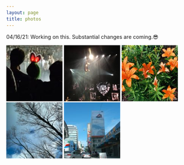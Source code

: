 ```yaml
---
layout: page
title: photos
---
```

04/16/21: Working on this. Substantial changes are coming.😎

<div id="thumbs">
<a href="/photos/arcadefire.jpg" class="glightbox" data-title="remembering the Arcade Fire experience" ><img src="thumbs/arcadefire.jpg" alt=""/></a>
<a href="/photos/pink.jpg" class="glightbox" data-title="Pink"><img src="thumbs/pink.jpg" alt=""/></a>
<a href="/photos/junebuds.jpg" class="glightbox" data-title="junebuds"><img src="thumbs/junebuds.jpg" alt=""/></a>
<a href="/photos/almost-here.jpg" class="glightbox" data-title="almost here"><img src="thumbs/almost-here.jpg" alt=""/></a>
<a href="/photos/miami06.jpg" class="glightbox" data-title="Miami ‘06"><img src="thumbs/miami06.jpg" alt=""/></a>
</div>

<script type="text/javascript">
  const lightbox = GLightbox({
    touchNavigation: true,
    loop: true,
    autoplayVideos: true
});

